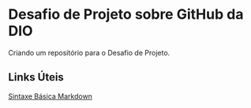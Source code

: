 # Desafio de Projeto sobre GitHub da DIO

Criando um repositório para o Desafio de Projeto.

## Links Úteis
[Sintaxe Básica Markdown](https://www.markdownguide.org/basic-syntax)
